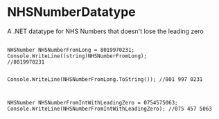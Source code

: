 # NHSNumberDatatype
A .NET datatype for NHS Numbers that doesn't lose the leading zero

<code>
NHSNumber NHSNumberFromLong = 8019970231;
Console.WriteLine((string)NHSNumberFromLong);
//8019970231

Console.WriteLine(NHSNumberFromLong.ToString());
//801 997 0231


NHSNumber NHSNumberFromIntWithLeadingZero = 0754575063;
Console.WriteLine(NHSNumberFromIntWithLeadingZero);
//075 457 5063
</code>
